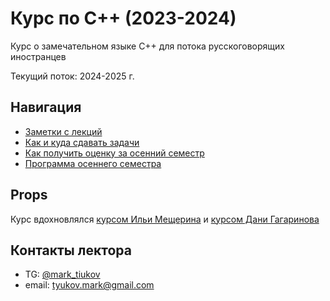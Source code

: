 # Курс по С++ (2023-2024)

Курс о замечательном языке C++ для потока русскоговорящих иностранцев

Текущий поток: 2024-2025 г.

## Навигация

* [Заметки с лекций](lectures/)
* [Как и куда сдавать задачи](how_to_submit_hw.md)
* [Как получить оценку за осенний семестр](exams/fall_rules.md)
* [Программа осеннего семестра](exams/fall_program.md)

## Props

Курс вдохновлялся [курсом Ильи Мещерина](https://www.youtube.com/channel/UCGlYKd-FR4g0Tp4wF6_wxig) и [курсом Дани Гагаринова](https://gitlab.com/yaishenka/cpp_course/-/tree/2022_2023)

## Контакты лектора

* TG: [@mark_tiukov](t.me/mark_tiukov)
* email: tyukov.mark@gmail.com
